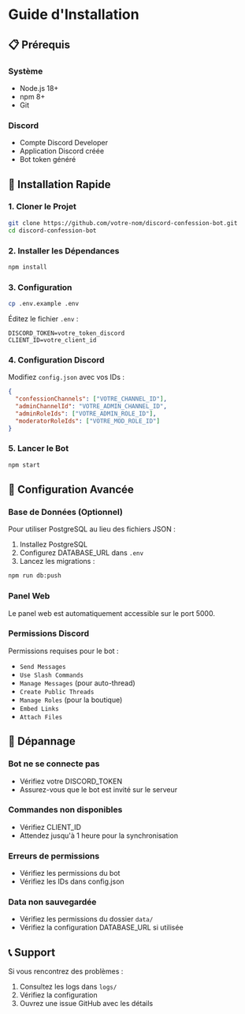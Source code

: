# Guide d'Installation

## 📋 Prérequis

### Système
- Node.js 18+ 
- npm 8+
- Git

### Discord
- Compte Discord Developer
- Application Discord créée
- Bot token généré

## 🚀 Installation Rapide

### 1. Cloner le Projet
```bash
git clone https://github.com/votre-nom/discord-confession-bot.git
cd discord-confession-bot
```

### 2. Installer les Dépendances
```bash
npm install
```

### 3. Configuration
```bash
cp .env.example .env
```

Éditez le fichier `.env` :
```env
DISCORD_TOKEN=votre_token_discord
CLIENT_ID=votre_client_id
```

### 4. Configuration Discord
Modifiez `config.json` avec vos IDs :
```json
{
  "confessionChannels": ["VOTRE_CHANNEL_ID"],
  "adminChannelId": "VOTRE_ADMIN_CHANNEL_ID",
  "adminRoleIds": ["VOTRE_ADMIN_ROLE_ID"],
  "moderatorRoleIds": ["VOTRE_MOD_ROLE_ID"]
}
```

### 5. Lancer le Bot
```bash
npm start
```

## 🔧 Configuration Avancée

### Base de Données (Optionnel)
Pour utiliser PostgreSQL au lieu des fichiers JSON :

1. Installez PostgreSQL
2. Configurez DATABASE_URL dans `.env`
3. Lancez les migrations :
```bash
npm run db:push
```

### Panel Web
Le panel web est automatiquement accessible sur le port 5000.

### Permissions Discord
Permissions requises pour le bot :
- `Send Messages`
- `Use Slash Commands`
- `Manage Messages` (pour auto-thread)
- `Create Public Threads`
- `Manage Roles` (pour la boutique)
- `Embed Links`
- `Attach Files`

## 🐛 Dépannage

### Bot ne se connecte pas
- Vérifiez votre DISCORD_TOKEN
- Assurez-vous que le bot est invité sur le serveur

### Commandes non disponibles
- Vérifiez CLIENT_ID
- Attendez jusqu'à 1 heure pour la synchronisation

### Erreurs de permissions
- Vérifiez les permissions du bot
- Vérifiez les IDs dans config.json

### Data non sauvegardée
- Vérifiez les permissions du dossier `data/`
- Vérifiez la configuration DATABASE_URL si utilisée

## 📞 Support

Si vous rencontrez des problèmes :
1. Consultez les logs dans `logs/`
2. Vérifiez la configuration
3. Ouvrez une issue GitHub avec les détails